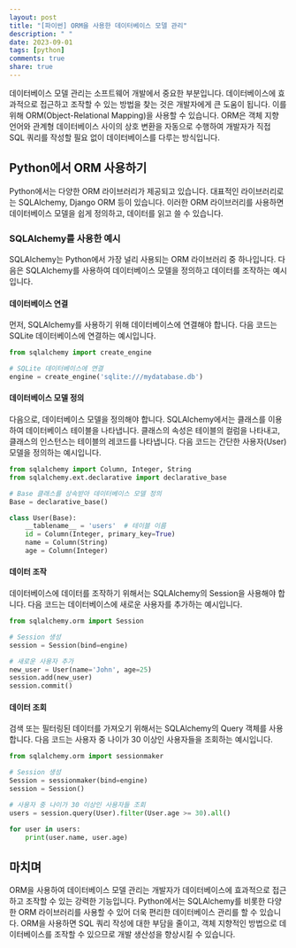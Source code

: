 ```yaml
---
layout: post
title: "[파이썬] ORM을 사용한 데이터베이스 모델 관리"
description: " "
date: 2023-09-01
tags: [python]
comments: true
share: true
---
```


데이터베이스 모델 관리는 소프트웨어 개발에서 중요한 부분입니다. 데이터베이스에 효과적으로 접근하고 조작할 수 있는 방법을 찾는 것은 개발자에게 큰 도움이 됩니다. 이를 위해 ORM(Object-Relational Mapping)을 사용할 수 있습니다. ORM은 객체 지향 언어와 관계형 데이터베이스 사이의 상호 변환을 자동으로 수행하여 개발자가 직접 SQL 쿼리를 작성할 필요 없이 데이터베이스를 다루는 방식입니다.

## Python에서 ORM 사용하기

Python에서는 다양한 ORM 라이브러리가 제공되고 있습니다. 대표적인 라이브러리로는 SQLAlchemy, Django ORM 등이 있습니다. 이러한 ORM 라이브러리를 사용하면 데이터베이스 모델을 쉽게 정의하고, 데이터를 읽고 쓸 수 있습니다.

### SQLAlchemy를 사용한 예시

SQLAlchemy는 Python에서 가장 널리 사용되는 ORM 라이브러리 중 하나입니다. 다음은 SQLAlchemy를 사용하여 데이터베이스 모델을 정의하고 데이터를 조작하는 예시입니다.

#### 데이터베이스 연결

먼저, SQLAlchemy를 사용하기 위해 데이터베이스에 연결해야 합니다. 다음 코드는 SQLite 데이터베이스에 연결하는 예시입니다.

```python
from sqlalchemy import create_engine

# SQLite 데이터베이스에 연결
engine = create_engine('sqlite:///mydatabase.db')
```

#### 데이터베이스 모델 정의

다음으로, 데이터베이스 모델을 정의해야 합니다. SQLAlchemy에서는 클래스를 이용하여 데이터베이스 테이블을 나타냅니다. 클래스의 속성은 테이블의 컬럼을 나타내고, 클래스의 인스턴스는 테이블의 레코드를 나타냅니다. 다음 코드는 간단한 사용자(User) 모델을 정의하는 예시입니다.

```python
from sqlalchemy import Column, Integer, String
from sqlalchemy.ext.declarative import declarative_base

# Base 클래스를 상속받아 데이터베이스 모델 정의
Base = declarative_base()

class User(Base):
    __tablename__ = 'users'  # 테이블 이름
    id = Column(Integer, primary_key=True)
    name = Column(String)
    age = Column(Integer)
```

#### 데이터 조작

데이터베이스에 데이터를 조작하기 위해서는 SQLAlchemy의 Session을 사용해야 합니다. 다음 코드는 데이터베이스에 새로운 사용자를 추가하는 예시입니다.

```python
from sqlalchemy.orm import Session

# Session 생성
session = Session(bind=engine)

# 새로운 사용자 추가
new_user = User(name='John', age=25)
session.add(new_user)
session.commit()
```

#### 데이터 조회

검색 또는 필터링된 데이터를 가져오기 위해서는 SQLAlchemy의 Query 객체를 사용합니다. 다음 코드는 사용자 중 나이가 30 이상인 사용자들을 조회하는 예시입니다.

```python
from sqlalchemy.orm import sessionmaker

# Session 생성
Session = sessionmaker(bind=engine)
session = Session()

# 사용자 중 나이가 30 이상인 사용자들 조회
users = session.query(User).filter(User.age >= 30).all()

for user in users:
    print(user.name, user.age)
```

## 마치며

ORM을 사용하여 데이터베이스 모델 관리는 개발자가 데이터베이스에 효과적으로 접근하고 조작할 수 있는 강력한 기능입니다. Python에서는 SQLAlchemy를 비롯한 다양한 ORM 라이브러리를 사용할 수 있어 더욱 편리한 데이터베이스 관리를 할 수 있습니다. ORM을 사용하면 SQL 쿼리 작성에 대한 부담을 줄이고, 객체 지향적인 방법으로 데이터베이스를 조작할 수 있으므로 개발 생산성을 향상시킬 수 있습니다.